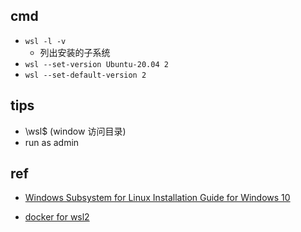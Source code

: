 
## cmd
+ `wsl -l -v`
    + 列出安装的子系统<Distro>
+ `wsl --set-version Ubuntu-20.04 2`
+ `wsl --set-default-version 2`

## tips
+ \\wsl$ (window 访问目录)
+ run as admin

## ref
+ [Windows Subsystem for Linux Installation Guide for Windows 10](https://docs.microsoft.com/en-us/windows/wsl/install-win10)

+ [docker for wsl2](https://docs.docker.com/docker-for-windows/wsl/)
